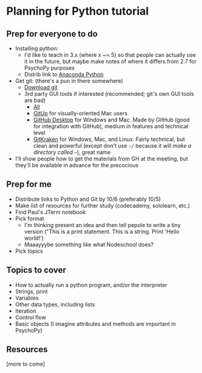 # Planning for Python tutorial

## Prep for everyone to do

* Installing python:
  * I'd like to teach in 3.x (where x ~= 5) so that people can actually use it in the future, but maybe make notes of where it  differs from 2.7 for PsychoPy purposes
  * Distrib link to [Anaconda Python](https://www.continuum.io/downloads)
* Get git: (there's a pun in there somewhere)
  * [Download git](https://git-scm.com/downloads)
  * 3rd party GUI tools if interested (recommended; git's own GUI tools are bad)
    * [All](https://git-scm.com/downloads/guis)
    * [GitUp](http://gitup.co/) for visually-oriented Mac users
    * [GitHub Desktop](https://desktop.github.com/) for Windows and Mac. Made by GitHub (good for integration with GitHub), medium in features and technical level
    * [GitKraken](https://www.gitkraken.com/) for Windows, Mac, and Linux. Fairly technical, but clean and powerful (except don't use `~/` because it will *make a directory called `~`*), great name
* I'll show people how to get the materials from GH at the meeting, but they'll be available in advance for the precocious 

## Prep for me

* Distribute links to Python and Git by 10/6 (preferably 10/5)
* Make list of resources for further study (codecademy, sololearn, etc.)
* Find Paul's JTerm notebook
* Pick format
  * I'm thinking present an idea and then tell pepole to write a tiny version ("This is a print statement. This is a string. Print 'Hello world!')
  * Maaayyybe something like what Nodeschool does?
* Pick topics
  
## Topics to cover

* How to actually run a python program, and/or the interpreter
* Strings, print
* Variables
* Other data types, including lists
* Iteration
* Control flow
* Basic objects (I imagine attributes and methods are important in PsychoPy)

## Resources

[more to come]
